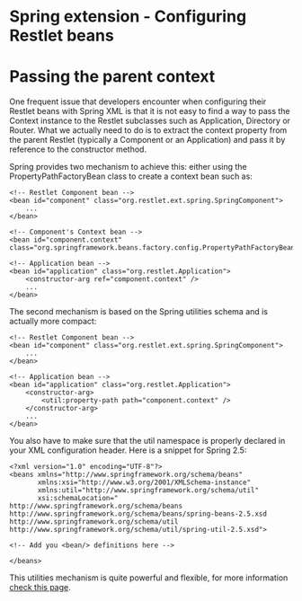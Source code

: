 Spring extension - Configuring Restlet beans
============================================

Passing the parent context
==========================

One frequent issue that developers encounter when configuring their
Restlet beans with Spring XML is that it is not easy to find a way to
pass the Context instance to the Restlet subclasses such as Application,
Directory or Router. What we actually need to do is to extract the
context property from the parent Restlet (typically a Component or an
Application) and pass it by reference to the constructor method.

Spring provides two mechanism to achieve this: either using the
PropertyPathFactoryBean class to create a context bean such as:

    <!-- Restlet Component bean -->
    <bean id="component" class="org.restlet.ext.spring.SpringComponent">
        ...
    </bean>

    <!-- Component's Context bean -->
    <bean id="component.context" class="org.springframework.beans.factory.config.PropertyPathFactoryBean"/>

    <!-- Application bean -->
    <bean id="application" class="org.restlet.Application">
        <constructor-arg ref="component.context" />
        ...
    </bean>

The second mechanism is based on the Spring utilities schema and is
actually more compact:

    <!-- Restlet Component bean -->
    <bean id="component" class="org.restlet.ext.spring.SpringComponent">
        ...
    </bean>

    <!-- Application bean -->
    <bean id="application" class="org.restlet.Application">
        <constructor-arg>
            <util:property-path path="component.context" />
        </constructor-arg>
        ...
    </bean>

You also have to make sure that the util namespace is properly declared
in your XML configuration header. Here is a snippet for Spring 2.5:

    <?xml version="1.0" encoding="UTF-8"?>
    <beans xmlns="http://www.springframework.org/schema/beans"
           xmlns:xsi="http://www.w3.org/2001/XMLSchema-instance"
           xmlns:util="http://www.springframework.org/schema/util"
           xsi:schemaLocation="
    http://www.springframework.org/schema/beans http://www.springframework.org/schema/beans/spring-beans-2.5.xsd
    http://www.springframework.org/schema/util http://www.springframework.org/schema/util/spring-util-2.5.xsd">

    <!-- Add you <bean/> definitions here -->

    </beans>

This utilities mechanism is quite powerful and flexible, for more
information [check this
page](http://web.archive.org/web/20091123211430/http://static.springframework.org/spring/docs/2.5.x/reference/xsd-config.html#xsd-config-body-schemas-util-property-path).

